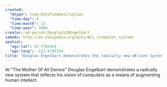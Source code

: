 ```yaml
---
created:
  "@type": time:DateTimeDescription
  "time:day": 9
  "time:month": 12
  "time:year": 1968
creator: md-person:Douglas%20Engelbart
sameAs: http://en.wikipedia.org/wiki/NLS_(computer_system)
spatial:
  "wgs:lat": 37.7781454
  "wgs:long": -122.4195334
title: "Douglas Engelbart demonstrates the radically new oN-Line System at \"The Mother of All Demos\""
---
```


At "The Mother Of All Demos" Douglas Engelbart demonstrates a radically new system that reflects his vision of computers as a means of augmenting human intellect.
